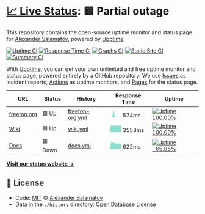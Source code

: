 # [📈 Live Status](https://ch1seL.github.io/freeton-upptime): <!--live status--> **🟨 Partial outage**

This repository contains the open-source uptime monitor and status page for [Alexander Salamatov](https://ch1seL.github.io/freeton-upptime), powered by [Upptime](https://github.com/upptime/upptime).

[![Uptime CI](https://github.com/koj-co/upptime/workflows/Uptime%20CI/badge.svg)](https://github.com/koj-co/upptime/actions?query=workflow%3A%22Uptime+CI%22)
[![Response Time CI](https://github.com/koj-co/upptime/workflows/Response%20Time%20CI/badge.svg)](https://github.com/koj-co/upptime/actions?query=workflow%3A%22Response+Time+CI%22)
[![Graphs CI](https://github.com/koj-co/upptime/workflows/Graphs%20CI/badge.svg)](https://github.com/koj-co/upptime/actions?query=workflow%3A%22Graphs+CI%22)
[![Static Site CI](https://github.com/koj-co/upptime/workflows/Static%20Site%20CI/badge.svg)](https://github.com/koj-co/upptime/actions?query=workflow%3A%22Static+Site+CI%22)
[![Summary CI](https://github.com/koj-co/upptime/workflows/Summary%20CI/badge.svg)](https://github.com/koj-co/upptime/actions?query=workflow%3A%22Summary+CI%22)

With [Upptime](https://upptime.js.org), you can get your own unlimited and free uptime monitor and status page, powered entirely by a GitHub repository. We use [Issues](https://github.com/ch1seL/freeton-upptime/issues) as incident reports, [Actions](https://github.com/ch1seL/freeton-upptime/actions) as uptime monitors, and [Pages](https://ch1seL.github.io/freeton-upptime) for the status page.

<!--start: status pages-->
<!-- This summary is generated by Upptime (https://github.com/upptime/upptime) -->
<!-- Do not edit this manually, your changes will be overwritten -->

| URL                                 | Status  | History                                                                                             | Response Time                                                                    | Uptime                                                                                                                                                                                                                               |
| ----------------------------------- | ------- | --------------------------------------------------------------------------------------------------- | -------------------------------------------------------------------------------- | ------------------------------------------------------------------------------------------------------------------------------------------------------------------------------------------------------------------------------------ |
| [freeton.org](https://freeton.org/) | 🟩 Up   | [freeton-org.yml](https://github.com/ch1seL/freeton-upptime/commits/master/history/freeton-org.yml) | <img alt="Response time graph" src="./graphs/freeton-org.png" height="20"> 574ms | [![Uptime 100.00%](https://img.shields.io/endpoint?url=https%3A%2F%2Fraw.githubusercontent.com%2Fch1seL%2Ffreeton-upptime%2Fmaster%2Fapi%2Ffreeton-org%2Fuptime.json)](https://ch1seL.github.io/freeton-upptime/history/freeton-org) |
| [Wiki](https://freeton.wiki)        | 🟩 Up   | [wiki.yml](https://github.com/ch1seL/freeton-upptime/commits/master/history/wiki.yml)               | <img alt="Response time graph" src="./graphs/wiki.png" height="20"> 3558ms       | [![Uptime 100.00%](https://img.shields.io/endpoint?url=https%3A%2F%2Fraw.githubusercontent.com%2Fch1seL%2Ffreeton-upptime%2Fmaster%2Fapi%2Fwiki%2Fuptime.json)](https://ch1seL.github.io/freeton-upptime/history/wiki)               |
| [Docs](http://docs.ton.dev)         | 🟥 Down | [docs.yml](https://github.com/ch1seL/freeton-upptime/commits/master/history/docs.yml)               | <img alt="Response time graph" src="./graphs/docs.png" height="20"> 622ms        | [![Uptime -65.85%](https://img.shields.io/endpoint?url=https%3A%2F%2Fraw.githubusercontent.com%2Fch1seL%2Ffreeton-upptime%2Fmaster%2Fapi%2Fdocs%2Fuptime.json)](https://ch1seL.github.io/freeton-upptime/history/docs)               |

<!--end: status pages-->

[**Visit our status website →**](https://ch1seL.github.io/freeton-upptime)

## 📄 License

- Code: [MIT](./LICENSE) © [Alexander Salamatov](https://ch1seL.github.io/freeton-upptime)
- Data in the `./history` directory: [Open Database License](https://opendatacommons.org/licenses/odbl/1-0/)
